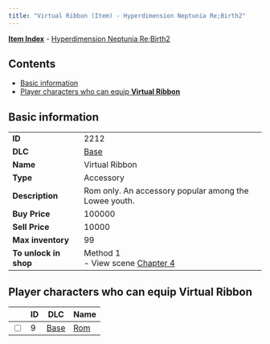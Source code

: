 ```yaml
---
title: "Virtual Ribbon (Item) - Hyperdimension Neptunia Re;Birth2"
---
```


[**Item Index**](/neptunia/rb2/item/index.html) - [Hyperdimension Neptunia Re;Birth2](/neptunia/rb2)

## Contents

- [Basic information](#basic-information)
- [Player characters who can equip **Virtual Ribbon**](#player-characters-who-can-equip-virtual-ribbon)

## Basic information

|   |   |
| -- | -- |
| **ID** | 2212 |
| **DLC** | [Base](/neptunia/rb2/dlc/0-base.html) |
| **Name** | Virtual Ribbon |
| **Type** | Accessory |
| **Description** | Rom only. An accessory popular among the Lowee youth. |
| **Buy Price** | 100000 |
| **Sell Price** | 10000 |
| **Max inventory** | 99 |
| **To unlock in shop** | Method 1<br />- View scene [Chapter 4](/neptunia/rb2/scene/0-301-chapter-4.html) |

## Player characters who can equip **Virtual Ribbon**

|    | ID | DLC | Name |
| -- | -- | --- | ---- |
| <input type="checkbox" id="rb2-player-0-9" class="trackbox" /> | 9 | [Base](/neptunia/rb2/dlc/0-base.html) | [Rom](/neptunia/rb2/player/0-9-rom.html) |